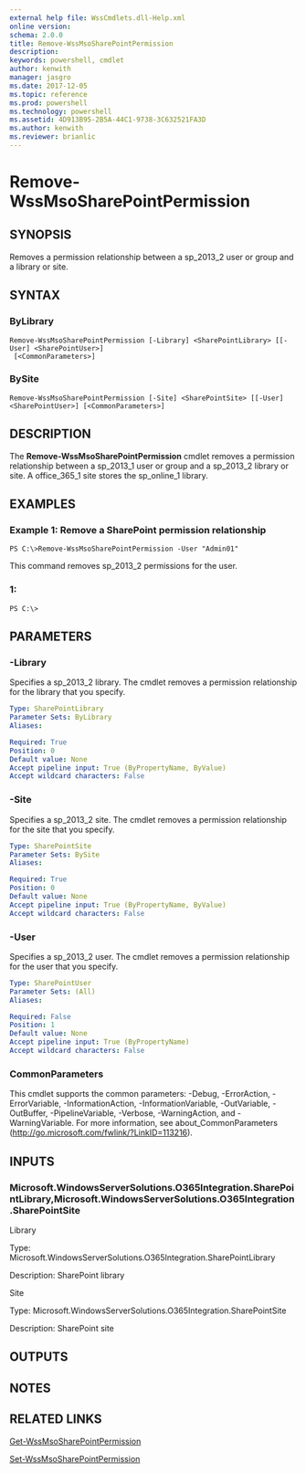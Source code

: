 ```yaml
---
external help file: WssCmdlets.dll-Help.xml
online version: 
schema: 2.0.0
title: Remove-WssMsoSharePointPermission
description: 
keywords: powershell, cmdlet
author: kenwith
manager: jasgro
ms.date: 2017-12-05
ms.topic: reference
ms.prod: powershell
ms.technology: powershell
ms.assetid: 4D913B95-2B5A-44C1-9738-3C632521FA3D
ms.author: kenwith
ms.reviewer: brianlic
---
```


# Remove-WssMsoSharePointPermission

## SYNOPSIS
Removes a permission relationship between a sp_2013_2 user or group and a library or site.

## SYNTAX

### ByLibrary
```
Remove-WssMsoSharePointPermission [-Library] <SharePointLibrary> [[-User] <SharePointUser>]
 [<CommonParameters>]
```

### BySite
```
Remove-WssMsoSharePointPermission [-Site] <SharePointSite> [[-User] <SharePointUser>] [<CommonParameters>]
```

## DESCRIPTION
The **Remove-WssMsoSharePointPermission** cmdlet removes a permission relationship between a sp_2013_1 user or group and a  sp_2013_2 library or site.
A office_365_1 site stores the  sp_online_1 library.

## EXAMPLES

### Example 1: Remove a SharePoint permission relationship
```
PS C:\>Remove-WssMsoSharePointPermission -User "Admin01"
```

This command removes sp_2013_2 permissions for the user.

### 1:
```
PS C:\>
```

## PARAMETERS

### -Library
Specifies a  sp_2013_2 library.
The cmdlet removes a permission relationship for the library that you specify.

```yaml
Type: SharePointLibrary
Parameter Sets: ByLibrary
Aliases: 

Required: True
Position: 0
Default value: None
Accept pipeline input: True (ByPropertyName, ByValue)
Accept wildcard characters: False
```

### -Site
Specifies a  sp_2013_2 site.
The cmdlet removes a permission relationship for the site that you specify.

```yaml
Type: SharePointSite
Parameter Sets: BySite
Aliases: 

Required: True
Position: 0
Default value: None
Accept pipeline input: True (ByPropertyName, ByValue)
Accept wildcard characters: False
```

### -User
Specifies a sp_2013_2 user.
The cmdlet removes a permission relationship for the user that you specify.

```yaml
Type: SharePointUser
Parameter Sets: (All)
Aliases: 

Required: False
Position: 1
Default value: None
Accept pipeline input: True (ByPropertyName)
Accept wildcard characters: False
```

### CommonParameters
This cmdlet supports the common parameters: -Debug, -ErrorAction, -ErrorVariable, -InformationAction, -InformationVariable, -OutVariable, -OutBuffer, -PipelineVariable, -Verbose, -WarningAction, and -WarningVariable. For more information, see about_CommonParameters (http://go.microsoft.com/fwlink/?LinkID=113216).

## INPUTS

### Microsoft.WindowsServerSolutions.O365Integration.SharePointLibrary,Microsoft.WindowsServerSolutions.O365Integration.SharePointSite
Library

Type: Microsoft.WindowsServerSolutions.O365Integration.SharePointLibrary

Description: SharePoint library

Site

Type: Microsoft.WindowsServerSolutions.O365Integration.SharePointSite

Description: SharePoint site

## OUTPUTS

## NOTES

## RELATED LINKS

[Get-WssMsoSharePointPermission](./Get-WssMsoSharePointPermission.md)

[Set-WssMsoSharePointPermission](./Set-WssMsoSharePointPermission.md)
